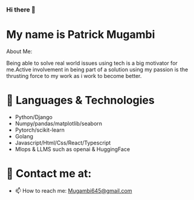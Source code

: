 ### Hi there 👋

# My name is Patrick Mugambi
<!--
**Mugambi645/Mugambi645** is a ✨ _special_ ✨ repository because its `README.md` (this file) appears on your GitHub profile.
-->
About Me:

Being able to solve real world issues using tech is a big motivator for me.Active involvement in being part of a solution using my passion is the thrusting force to my work as i work to become better.

# 🔭 Languages & Technologies

 - Python/Django
 - Numpy/pandas/matplotlib/seaborn
 - Pytorch/scikit-learn
 - Golang
 - Javascript/Html/Css/React/Typescript
 - Mlops & LLMS such as openai & HuggingFace
   
# 💬 Contact me at:
- 📫 How to reach me: Mugambi645@gmail.com

